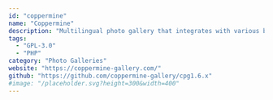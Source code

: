 ```yaml
---
id: "coppermine"
name: "Coppermine"
description: "Multilingual photo gallery that integrates with various bulletin boards. Includes upload approval and password protected albums."
tags:
  - "GPL-3.0"
  - "PHP"
category: "Photo Galleries"
website: "https://coppermine-gallery.com/"
github: "https://github.com/coppermine-gallery/cpg1.6.x"
#image: "/placeholder.svg?height=300&width=400"
---
```


